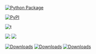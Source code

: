 [![Python Package](https://github.com/SermetPekin/nameisok/actions/workflows/python-package.yml/badge.svg?2)](https://github.com/SermetPekin/nameisok/actions/workflows/python-package.yml)


[![PyPI](https://img.shields.io/pypi/v/aisuite)](https://img.shields.io/pypi/v/aisuite) 

![t](https://img.shields.io/badge/status-maintained-yellow.svg) 


[![](https://img.shields.io/github/license/SermetPekin/aisuite.svg)](https://github.com/SermetPekin/aisuite/blob/master/LICENSE.md) ![](https://img.shields.io/badge/python-3.10+-blue.svg)

[![Downloads](https://static.pepy.tech/badge/aisuite)](https://pepy.tech/project/aisuite) [![Downloads](https://static.pepy.tech/badge/aisuite/month)](https://pepy.tech/project/aisuite) [![Downloads](https://pepy.tech/badge/aisuite/week)](https://pepy.tech/project/aisuite)

